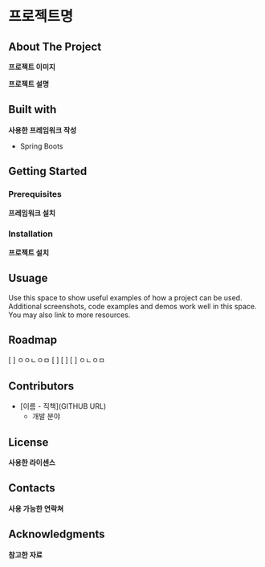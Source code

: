 # __프로젝트명__

## About The Project

__프로젝트 이미지__

__프로젝트 설명__

## Built with

__사용한 프레임워크 작성__
- Spring Boots


## Getting Started

### Prerequisites

__프레임워크 설치__

### Installation

__프로젝트 설치__

## Usuage

Use this space to show useful examples of how a project can be used. Additional screenshots, code examples and demos work well in this space. You may also link to more resources.

## Roadmap

[ ] ㅇㅇㄴㅇㅁ
[ ] 
[ ]
    [ ] ㅇㄴㅇㅁ

## Contributors

- [이름 - 직책](GITHUB URL)
    - 개발 분야

## License

__사용한 라이센스__

## Contacts

__사용 가능한 연락쳐__

## Acknowledgments

__참고한 자료__

